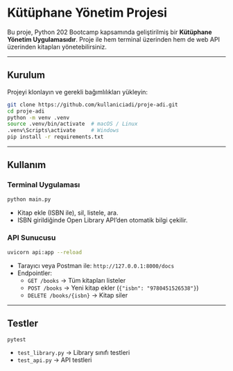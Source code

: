 # Kütüphane Yönetim Projesi

Bu proje, Python 202 Bootcamp kapsamında geliştirilmiş bir **Kütüphane Yönetim Uygulamasıdır**. Proje ile hem terminal üzerinden hem de web API üzerinden kitapları yönetebilirsiniz.

---

## Kurulum

Projeyi klonlayın ve gerekli bağımlılıkları yükleyin:

```bash
git clone https://github.com/kullaniciadi/proje-adi.git
cd proje-adi
python -m venv .venv
source .venv/bin/activate  # macOS / Linux
.venv\Scripts\activate     # Windows
pip install -r requirements.txt
```

---

## Kullanım

### Terminal Uygulaması

```bash
python main.py
```

- Kitap ekle (ISBN ile), sil, listele, ara.
- ISBN girildiğinde Open Library API’den otomatik bilgi çekilir.

### API Sunucusu

```bash
uvicorn api:app --reload
```

- Tarayıcı veya Postman ile: `http://127.0.0.1:8000/docs`
- Endpointler:
  - `GET /books` → Tüm kitapları listeler
  - `POST /books` → Yeni kitap ekler (`{"isbn": "9780451526538"}`)
  - `DELETE /books/{isbn}` → Kitap siler

---

## Testler

```bash
pytest
```

- `test_library.py` → Library sınıfı testleri
- `test_api.py` → API testleri